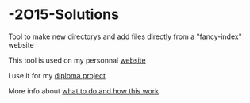 # <o>-2O15-Solutions
Tool to make new directorys and add files directly from a "fancy-index" website 

This tool is used on my personnal [website](http://ben-riollet.com)

i use it for my [diploma project](http://ben-riollet.com/<o>-O2O15-Solutions/)

More info about [what to do and how this work](http://ben-riollet.com/<o>-O2O15-Solutions/to-do.pdf)


